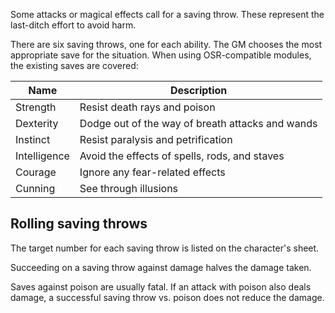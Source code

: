 Some attacks or magical effects call for a saving throw. These represent the last-ditch effort to avoid harm.

There are six saving throws, one for each ability. The GM chooses the most appropriate save for the situation. When using OSR-compatible modules, the existing saves are covered:

| Name | Description |
| ---- | ---- |
| Strength | Resist death rays and poison |
| Dexterity | Dodge out of the way of breath attacks and wands |
| Instinct | Resist paralysis and petrification |
| Intelligence | Avoid the effects of spells, rods, and staves |
| Courage | Ignore any fear-related effects |
| Cunning | See through illusions |
## Rolling saving throws
The target number for each saving throw is listed on the character's sheet.

Succeeding on a saving throw against damage halves the damage taken.

Saves against poison are usually fatal. If an attack with poison also deals damage, a successful saving throw vs. poison does not reduce the damage.